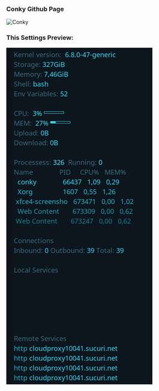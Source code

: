 ### Conky Github Page
![Conky](https://github.com/brndnmtthws/conky)

### This Settings Preview:
![](preview.png)

